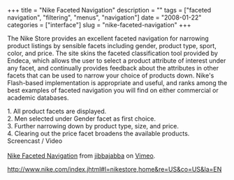 +++
title = "Nike Faceted Navigation"
description = ""
tags = ["faceted navigation", "filtering", "menus", "navigation"]
date = "2008-01-22"
categories = ["interface"]
slug = "nike-faceted-navigation"
+++


<p>The Nike Store provides an excellent faceted navigation for narrowing product listings by sensible facets including gender, product type, sport, color, and price. The site skins the faceted classification tool provided by Endeca, which allows the user to select a product attribute of interest under any facet, and continually provides feedback about the attributes in other facets that can be used to narrow your choice of products down. Nike's Flash-based implementation is appropriate and useful, and ranks among the best examples of faceted navigation you will find on either commercial or academic databases.</p>
<div id="screens-full" class="clear"><div class="caption">1. All product facets are displayed.</div><div class="fullimg clear"><a href="//media.konigi.com/interface/nike-faceted-navigation-1.png" class="group" rel="group" title="1. All product facets are displayed."><img src="//media.konigi.com/interface/nike-faceted-navigation-1.png" alt="" class="img-responsive"></a></div></div><div id="screens-full" class="clear"><div class="caption">2. Men selected under Gender facet as first choice. </div><div class="fullimg clear"><a href="//media.konigi.com/interface/nike-faceted-navigation-2.png" class="group" rel="group" title="2. Men selected under Gender facet as first choice. "><img src="//media.konigi.com/interface/nike-faceted-navigation-2.png" alt="" class="img-responsive"></a></div></div><div id="screens-full" class="clear"><div class="caption">3. Further narrowing down by product type, size, and price.</div><div class="fullimg clear"><a href="//media.konigi.com/interface/nike-faceted-navigation-3.png" class="group" rel="group" title="3. Further narrowing down by product type, size, and price."><img src="//media.konigi.com/interface/nike-faceted-navigation-3.png" alt="" class="img-responsive"></a></div></div><div id="screens-full" class="clear"><div class="caption">4. Clearing out the price facet broadens the available products. </div><div class="fullimg clear"><a href="//media.konigi.com/interface/nike-faceted-navigation-4.png" class="group" rel="group" title="4. Clearing out the price facet broadens the available products. "><img src="//media.konigi.com/interface/nike-faceted-navigation-4.png" alt="" class="img-responsive"></a></div></div><div class="video"><div class="caption aptureNoAutolink">Screencast / Video</div><div class="video-object"><object type="application/x-shockwave-flash" width="610" height="391" data="http://www.vimeo.com/moogaloop.swf?clip_id=696518&amp;server=www.vimeo.com&amp;fullscreen=1&amp;show_title=1&amp;show_byline=1&amp;show_portrait=0&amp;color=00ADEF">	<param name="quality" value="best" />	<param name="allowfullscreen" value="true" />	<param name="scale" value="showAll" />	<param name="movie" value="http://www.vimeo.com/moogaloop.swf?clip_id=696518&amp;server=www.vimeo.com&amp;fullscreen=1&amp;show_title=1&amp;show_byline=1&amp;show_portrait=0&amp;color=00ADEF" /></object><br /><a href="http://www.vimeo.com/696518/l:embed_696518">Nike Faceted Navigation</a> from <a href="http://www.vimeo.com/jibbajabba/l:embed_696518">jibbajabba</a> on <a href="http://vimeo.com/l:embed_696518">Vimeo</a>.</div></div>        
<p><a href="http://www.nike.com/index.jhtml#l=nikestore,home&re=US&co=US&la=EN">http://www.nike.com/index.jhtml#l=nikestore,home&re=US&co=US&la=EN</a></p>

